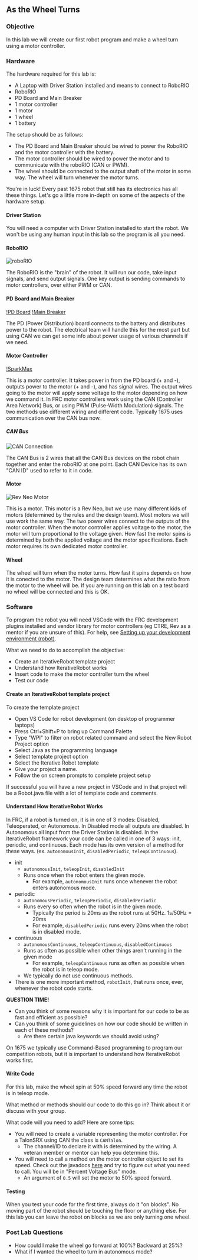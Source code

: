 ## As the Wheel Turns

### Objective

In this lab we will create our first robot program and make a wheel turn using a motor controller.

### Hardware

The hardware required for this lab is:

* A Laptop with Driver Station installed and means to connect to RoboRIO
* RoboRIO
* PD Board and Main Breaker
* 1 motor controller
* 1 motor
* 1 wheel
* 1 battery

The setup should be as follows:

* The PD Board and Main Breaker should be wired to power the RoboRIO and the motor controller with the battery.
* The motor controller should be wired to power the motor and to communicate with the roboRIO (CAN or PWM).
* The wheel should be connected to the output shaft of the motor in some way. The wheel will turn whenever the motor turns.

You're in luck! Every past 1675 robot that still has its electronics has all these things. 
Let's go a little more in-depth on some of the aspects of the hardware setup.

#### Driver Station

You will need a computer with Driver Station installed to start the robot. We won't be using any human input in this lab so the program is all you need.

#### RoboRIO

![roboRIO](https://andymark-weblinc.netdna-ssl.com/product_images/ni-roborio/5cd03254fe93c67e8e620dea/zoom.jpg?c=1557148244)

The RoboRIO is the "brain" of the robot. It will run our code, take input signals, and send output signals.
One key output is sending commands to motor controllers, over either PWM or CAN.

#### PD Board and Main Breaker

[!PD Board](https://media.screensteps.com/image_assets/assets/000/289/904/original/47968888-bef1-41ab-b81e-35e33bdd749c.png)
[!Main Breaker](https://media.screensteps.com/image_assets/assets/000/289/920/original/3A6C33C3-2EB6-4689-837C-F117C800F6F0.png)

The PD (Power Distribution) board connects to the battery and distributes power to the robot. 
The electrical team will handle this for the most part but using CAN we can get some info about power usage of various channels if we need.

#### Motor Controller

[!SparkMax](https://media.screensteps.com/image_assets/assets/002/146/978/original/MAX_HERO__64533.1542227940.png)

This is a motor controller. It takes power in from the PD board (+ and -), outputs power to the motor (+ and -), and has signal wires.
The output wires going to the motor will apply some voltage to the motor depending on how we command it.
In FRC motor controllers work using the CAN (Controller Area Network) Bus, or using PWM (Pulse-Width Modulation) signals.
The two methods use different wiring and different code.
Typically 1675 uses communication over the CAN bus now.

##### CAN Bus

![CAN Connection](https://wpilib.screenstepslive.com/s/currentCS/m/cs_hardware/l/144971/show_image?image_id=1189971)

The CAN Bus is 2 wires that all the CAN Bus devices on the robot chain together and enter the roboRIO at one point.
Each CAN Device has its own "CAN ID" used to refer to it in code.

#### Motor

![Rev Neo Motor](https://cdn11.bigcommerce.com/s-t3eo8vwp22/images/stencil/1280x1280/products/361/1214/NEO_SIDE__21071.1542226264.png?c=2&imbypass=on)

This is a motor. This motor is a Rev Neo, but we use many different kids of motors (determined by the rules and the design team).
Most motors we will use work the same way. The two power wires connect to the outputs of the motor controller.
When the motor controller applies voltage to the motor, the motor will turn proportional to the voltage given.
How fast the motor spins is determined by both the applied voltage and the motor specifications.
Each motor requires its own dedicated motor controller.

#### Wheel

The wheel will turn when the motor turns. How fast it spins depends on how it is conected to the motor. 
The design team determines what the ratio from the motor to the wheel will be. If you are running on this lab on a test board no wheel will be connected and this is OK.

### Software

To program the robot you will need VSCode with the FRC development plugins installed and vendor library for motor controllers (eg CTRE, Rev as a mentor if you are unsure of this). For help, see [Setting up your development environment (robot)](../basics/robot-dev-setup.md).

What we need to do to accomplish the objective:

* Create an IterativeRobot template project
* Understand how IterativeRobot works
* Insert code to make the motor controller turn the wheel
* Test our code

#### Create an IterativeRobot template project

To create the template project

* Open VS Code for robot development (on desktop of programmer laptops) 
* Press Ctrl+Shift+P to bring up Command Palette
* Type "WPI" to filter on robot related command and select the New Robot Project option
* Select Java as the programming language
* Select template project option
* Select the Iterative Robot template
* Give your project a name.
* Follow the on screen prompts to complete project setup

If successful you will have a new project in VSCode and in that project will be a Robot.java file with a lot of template code and comments.

#### Understand How IterativeRobot Works

In FRC, if a robot is turned on, it is in one of 3 modes: Disabled, Teleoperated, or Autonomous. In Disabled mode all outputs are disabled. In Autonomous all input from the Driver Station is disabled. In the IterativeRobot framework your code can be called in one of 3 ways: init, periodic, and continuous. Each mode has its own version of a method for these ways. (ex. `autonomousInit`, `disabledPeriodic`, `teleopContinuous`).

* init
  * `autonomousInit`, `teleopInit`, `disabledInit`
  * Runs once when the robot enters the given mode.
    * For example, `autonomousInit` runs once whenever the robot enters autonomous mode.
* periodic
  * `autonomousPeriodic`, `teleopPeriodic`, `disabledPeriodic`
  * Runs every so often when the robot is in the given mode.
    * Typically the period is 20ms as the robot runs at 50Hz. 1s/50Hz = 20ms
    * For example, `disabledPeriodic` runs every 20ms when the robot is in disabled mode.
* continuous
  * `autonomousContinuous`, `teleopContinuous`, `disabledContinuous`
  * Runs as often as possible when other things aren't running in the given mode
    * For example, `teleopContinuous` runs as often as possible when the robot is in teleop mode.
  * We typically do not use continuous methods.
* There is one more important method, `robotInit`, that runs once, ever, whenever the robot code starts.

**QUESTION TIME!** 
* Can you think of some reasons why it is important for our code to be as fast and efficient as possible?
* Can you think of some guidelines on how our code should be written in each of these methods?
  * Are there certain java keywords we should avoid using?
  
On 1675 we typically use Command-Based programming to program our competition robots, but it is important to understand how IterativeRobot works first.

#### Write Code

For this lab, make the wheel spin at 50% speed forward any time the robot is in teleop mode.

What method or methods should our code to do this go in? Think about it or discuss with your group.

What code will you need to add? Here are some tips:

* You will need to create a variable representing the motor controller. For a TalonSRX using CAN the class is `CANTalon`.
  * The channel/ID to declare it with is determined by the wiring. A veteran member or mentor can help you determine this.
* You will need to call a method on the motor controller object to set its speed. Check out the javadocs [here](http://www.ctr-electronics.com/downloads/api/java/html/index.html) and try to figure out what you need to call. You will be in "Percent Voltage Bus" mode.
  * An argument of `0.5` will set the motor to 50% speed forward.
  
#### Testing

When you test your code for the first time, always do it "on blocks". No moving part of the robot should be touching the floor or anything else. For this lab you can leave the robot on blocks as we are only turning one wheel.

### Post Lab Questions

* How could I make the wheel go forward at 100%? Backward at 25%?
* What if I wanted the wheel to turn in autonomous mode?
